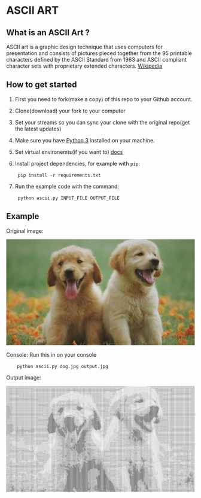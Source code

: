 # ASCII ART

## What is an ASCII Art ?

ASCII art is a graphic design technique that uses computers for presentation and consists of pictures pieced together from the 95 printable characters defined by the ASCII Standard from 1963 and ASCII compliant character sets with proprietary extended characters.
[Wikipedia](https://en.wikipedia.org/wiki/ASCII_art)


## How to get started

1. First you need to fork(make a copy) of this repo to your Github account.

2. Clone(download) your fork to your computer

3. Set your streams so you can sync your clone with the original repo(get the latest updates)

4. Make sure you have [Python 3](https://www.python.org/downloads/) installed on your machine.

5. Set virtual environemts(if you want to) [docs](https://docs.python.org/3/library/venv.html)

6. Install project dependencies, for example with `pip`:

        pip install -r requirements.txt

7. Run the example code with the command:

        python ascii.py INPUT_FILE OUTPUT_FILE

## Example

Original image:

![dog.jpg](/dog.jpg)

Console: Run this in on your console

        python ascii.py dog.jpg output.jpg

Output image:

![output.jpg](/output.jpg)





